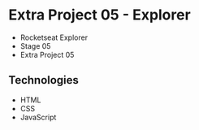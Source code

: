 # Extra Project 05 - Explorer

* Rocketseat Explorer
* Stage 05
* Extra Project 05

## Technologies

* HTML
* CSS
* JavaScript
